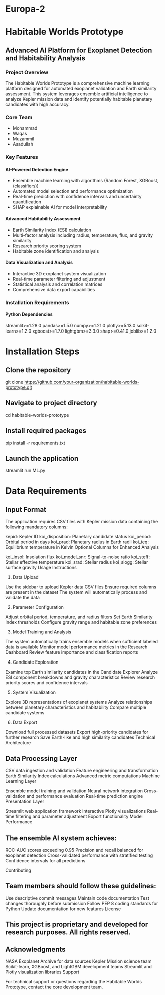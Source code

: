 # Europa-2

# Habitable Worlds Prototype

## Advanced AI Platform for Exoplanet Detection and Habitability Analysis

### Project Overview

The Habitable Worlds Prototype is a comprehensive machine learning platform designed for automated exoplanet validation and Earth similarity assessment. This system leverages ensemble artificial intelligence to analyze Kepler mission data and identify potentially habitable planetary candidates with high accuracy.

### Core Team
- Mohammad
- Waqas 
- Muzammil
- Asadullah

### Key Features

#### AI-Powered Detection Engine
- Ensemble machine learning with algorithms (Random Forest, XGBoost, (classifiers))
- Automated model selection and performance optimization
- Real-time prediction with confidence intervals and uncertainty quantification
- SHAP explainable AI for model interpretability

#### Advanced Habitability Assessment
- Earth Similarity Index (ESI) calculation
- Multi-factor analysis including radius, temperature, flux, and gravity similarity
- Research priority scoring system
- Habitable zone identification and analysis

#### Data Visualization and Analysis
- Interactive 3D exoplanet system visualization
- Real-time parameter filtering and adjustment
- Statistical analysis and correlation matrices
- Comprehensive data export capabilities

### Installation Requirements

#### Python Dependencies
streamlit>=1.28.0
pandas>=1.5.0
numpy>=1.21.0
plotly>=5.13.0
scikit-learn>=1.2.0
xgboost>=1.7.0
lightgbm>=3.3.0
shap>=0.41.0
joblib>=1.2.0

# Installation Steps

## Clone the repository
git clone https://github.com/your-organization/habitable-worlds-prototype.git

## Navigate to project directory
cd habitable-worlds-prototype

## Install required packages
pip install -r requirements.txt

## Launch the application
streamlit run ML.py

# Data Requirements

## Input Format

The application requires CSV files with Kepler mission data containing the following mandatory columns:

kepid: Kepler ID
koi_disposition: Planetary candidate status
koi_period: Orbital period in days
koi_prad: Planetary radius in Earth radii
koi_teq: Equilibrium temperature in Kelvin
Optional Columns for Enhanced Analysis

koi_insol: Insolation flux
koi_model_snr: Signal-to-noise ratio
koi_steff: Stellar effective temperature
koi_srad: Stellar radius
koi_slogg: Stellar surface gravity
Usage Instructions

1. Data Upload

Use the sidebar to upload Kepler data CSV files
Ensure required columns are present in the dataset
The system will automatically process and validate the data

2. Parameter Configuration

Adjust orbital period, temperature, and radius filters
Set Earth Similarity Index thresholds
Configure gravity range and habitable zone preferences

3. Model Training and Analysis

The system automatically trains ensemble models when sufficient labeled data is available
Monitor model performance metrics in the Research Dashboard
Review feature importance and classification reports

4. Candidate Exploration

Examine top Earth similarity candidates in the Candidate Explorer
Analyze ESI component breakdowns and gravity characteristics
Review research priority scores and confidence intervals

5. System Visualization

Explore 3D representations of exoplanet systems
Analyze relationships between planetary characteristics and habitability
Compare multiple candidate systems

6. Data Export

Download full processed datasets
Export high-priority candidates for further research
Save Earth-like and high similarity candidates
Technical Architecture

## Data Processing Layer

CSV data ingestion and validation
Feature engineering and transformation
Earth Similarity Index calculations
Advanced metric computations
Machine Learning Layer

Ensemble model training and validation
Neural network integration
Cross-validation and performance evaluation
Real-time prediction engine
Presentation Layer

Streamlit web application framework
Interactive Plotly visualizations
Real-time filtering and parameter adjustment
Export functionality
Model Performance

## The ensemble AI system achieves:

ROC-AUC scores exceeding 0.95
Precision and recall balanced for exoplanet detection
Cross-validated performance with stratified testing
Confidence intervals for all predictions

Contributing

## Team members should follow these guidelines:

Use descriptive commit messages
Maintain code documentation
Test changes thoroughly before submission
Follow PEP 8 coding standards for Python
Update documentation for new features
License

## This project is proprietary and developed for research purposes. All rights reserved.

## Acknowledgments

NASA Exoplanet Archive for data sources
Kepler Mission science team
Scikit-learn, XGBoost, and LightGBM development teams
Streamlit and Plotly visualization libraries
Support

For technical support or questions regarding the Habitable Worlds Prototype, contact the core development team.
